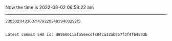 Now the time is 2022-08-02 06:58:22 am

---

<small>2305021143300714793203482940029215</small>

```txt

Latest commit SHA is: d8968011afa5eecdfc84ca33ab957f3f4fb4593b
```
